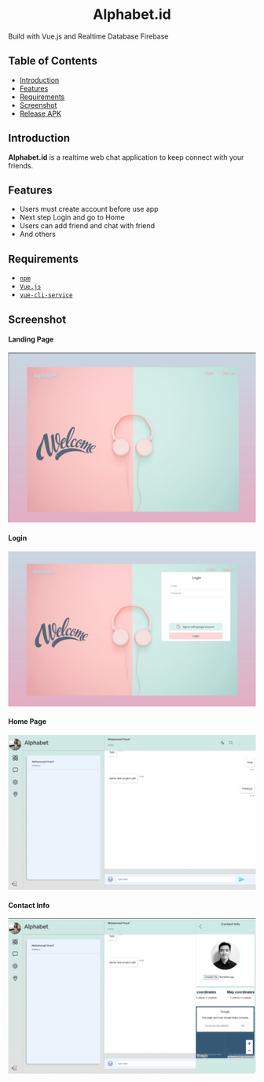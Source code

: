 <h1 align="center">Alphabet.id</h1>
<p align="left">
  Build with Vue.js and Realtime Database Firebase
</p>

## Table of Contents

- [Introduction](#introduction)
- [Features](#features)
- [Requirements](#requirements)
- [Screenshot](#screenshot)
- [Release APK](#release-apk)

## Introduction
<b>Alphabet.id</b> is a realtime web chat application to keep connect with your friends.

## Features
* Users must create account before use app
* Next step Login and go to Home
* Users can add friend and chat with friend
* And others

## Requirements
* [`npm`](https://www.npmjs.com/get-npm)
* [`Vue.js`](https://vuejs.org/)
* [`vue-cli-service`](https://cli.vuejs.org/)

<section id="screenshoot">
	
## Screenshot
<div class="demo">
    <div class="items">
    	<h4 class="title-demo">Landing Page</h4>
	<img class="img-demo" src="https://github.com/m-joseph27/Firebase-with-Vuejs/blob/master/src/Screenshot/landing-page.jpeg">   
    </div>
    <div class="items">
    	<h4 class="title-demo">Login</h4>
		<img class="img-demo" src="https://github.com/m-joseph27/Firebase-with-Vuejs/blob/master/src/Screenshot/login.jpeg">  
    </div>
    <div class="items">
    	<h4 class="title-demo">Home Page</h4>
		<img class="img-demo" src="https://github.com/m-joseph27/Firebase-with-Vuejs/blob/master/src/Screenshot/home.jpeg">  
    </div>
    <div class="items">
    	<h4 class="title-demo">Contact Info</h4>
		<img class="img-demo" src="https://github.com/m-joseph27/Firebase-with-Vuejs/blob/master/src/Screenshot/contact-info.jpeg">  
    </div>
</div>
</section>

